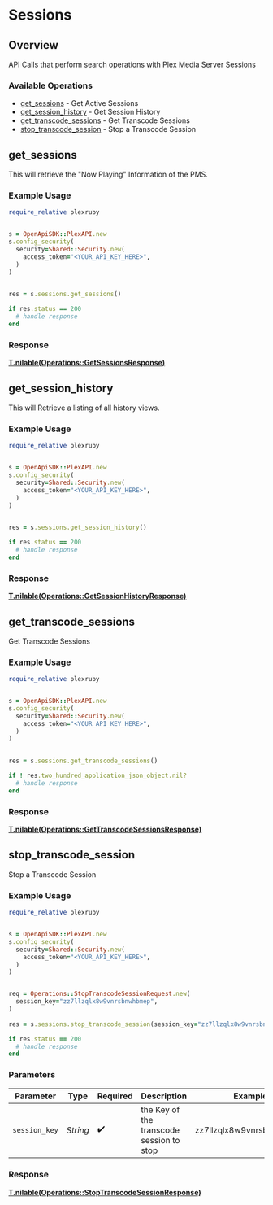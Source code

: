# Sessions


## Overview

API Calls that perform search operations with Plex Media Server Sessions


### Available Operations

* [get_sessions](#get_sessions) - Get Active Sessions
* [get_session_history](#get_session_history) - Get Session History
* [get_transcode_sessions](#get_transcode_sessions) - Get Transcode Sessions
* [stop_transcode_session](#stop_transcode_session) - Stop a Transcode Session

## get_sessions

This will retrieve the "Now Playing" Information of the PMS.

### Example Usage

```ruby
require_relative plexruby


s = OpenApiSDK::PlexAPI.new
s.config_security(
  security=Shared::Security.new(
    access_token="<YOUR_API_KEY_HERE>",
  )
)

    
res = s.sessions.get_sessions()

if res.status == 200
  # handle response
end

```


### Response

**[T.nilable(Operations::GetSessionsResponse)](../../models/operations/getsessionsresponse.md)**


## get_session_history

This will Retrieve a listing of all history views.

### Example Usage

```ruby
require_relative plexruby


s = OpenApiSDK::PlexAPI.new
s.config_security(
  security=Shared::Security.new(
    access_token="<YOUR_API_KEY_HERE>",
  )
)

    
res = s.sessions.get_session_history()

if res.status == 200
  # handle response
end

```


### Response

**[T.nilable(Operations::GetSessionHistoryResponse)](../../models/operations/getsessionhistoryresponse.md)**


## get_transcode_sessions

Get Transcode Sessions

### Example Usage

```ruby
require_relative plexruby


s = OpenApiSDK::PlexAPI.new
s.config_security(
  security=Shared::Security.new(
    access_token="<YOUR_API_KEY_HERE>",
  )
)

    
res = s.sessions.get_transcode_sessions()

if ! res.two_hundred_application_json_object.nil?
  # handle response
end

```


### Response

**[T.nilable(Operations::GetTranscodeSessionsResponse)](../../models/operations/gettranscodesessionsresponse.md)**


## stop_transcode_session

Stop a Transcode Session

### Example Usage

```ruby
require_relative plexruby


s = OpenApiSDK::PlexAPI.new
s.config_security(
  security=Shared::Security.new(
    access_token="<YOUR_API_KEY_HERE>",
  )
)


req = Operations::StopTranscodeSessionRequest.new(
  session_key="zz7llzqlx8w9vnrsbnwhbmep",
)
    
res = s.sessions.stop_transcode_session(session_key="zz7llzqlx8w9vnrsbnwhbmep")

if res.status == 200
  # handle response
end

```

### Parameters

| Parameter                                | Type                                     | Required                                 | Description                              | Example                                  |
| ---------------------------------------- | ---------------------------------------- | ---------------------------------------- | ---------------------------------------- | ---------------------------------------- |
| `session_key`                            | *String*                                 | :heavy_check_mark:                       | the Key of the transcode session to stop | zz7llzqlx8w9vnrsbnwhbmep                 |


### Response

**[T.nilable(Operations::StopTranscodeSessionResponse)](../../models/operations/stoptranscodesessionresponse.md)**

